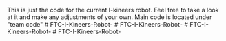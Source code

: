 This is just the code for the current I-kineers robot. Feel free to take a look at it and make any adjustments of your own. Main code is located under "team code"
#   F T C - I - K i n e e r s - R o b o t -  
 #   F T C - I - K i n e e r s - R o b o t -  
 #   F T C - I - K i n e e r s - R o b o t -  
 #   F T C - I - K i n e e r s - R o b o t -  
 